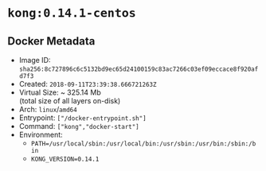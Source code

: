 # `kong:0.14.1-centos`

## Docker Metadata

- Image ID: `sha256:8c727896c6c5132bd9ec65d24100159c83ac7266c03ef09eccace8f920afd7f3`
- Created: `2018-09-11T23:39:38.666721263Z`
- Virtual Size: ~ 325.14 Mb  
  (total size of all layers on-disk)
- Arch: `linux`/`amd64`
- Entrypoint: `["/docker-entrypoint.sh"]`
- Command: `["kong","docker-start"]`
- Environment:
  - `PATH=/usr/local/sbin:/usr/local/bin:/usr/sbin:/usr/bin:/sbin:/bin`
  - `KONG_VERSION=0.14.1`
